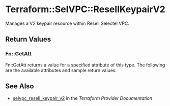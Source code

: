 # Terraform::SelVPC::ResellKeypairV2

Manages a V2 keypair resource within Resell Selectel VPC.

## Return Values

### Fn::GetAtt

Fn::GetAtt returns a value for a specified attribute of this type. The following are the available attributes and sample return values.

## See Also

* [selvpc_resell_keypair_v2](https://www.terraform.io/docs/providers/selvpc/r/resell_keypair_v2.html) in the _Terraform Provider Documentation_